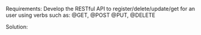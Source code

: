 Requirements:
Develop the RESTful API to register/delete/update/get for an user using verbs such as:
@GET, @POST @PUT, @DELETE

Solution:
